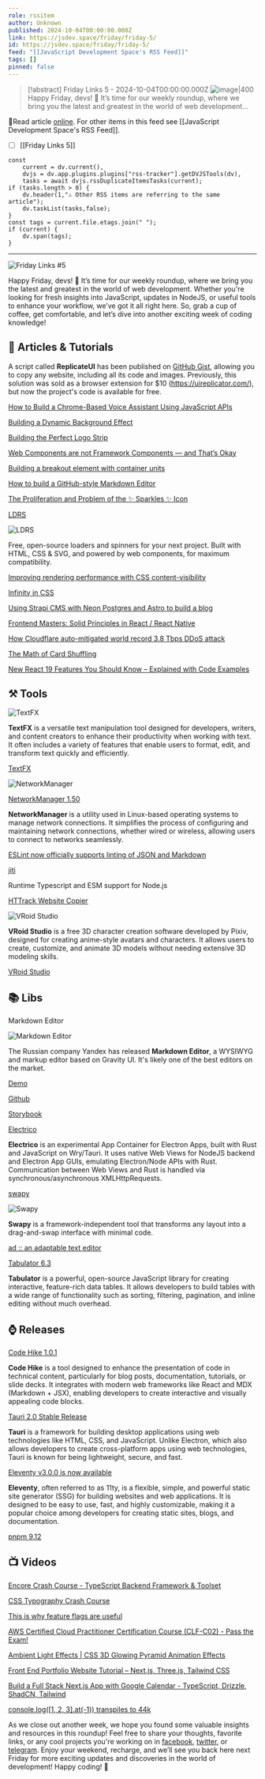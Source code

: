 ```yaml
---
role: rssitem
author: Unknown
published: 2024-10-04T00:00:00.000Z
link: https://jsdev.space/friday/friday-5/
id: https://jsdev.space/friday/friday-5/
feed: "[[JavaScript Development Space's RSS Feed]]"
tags: []
pinned: false
---
```


> [!abstract] Friday Links 5 - 2024-10-04T00:00:00.000Z
> <span class="rss-image">![image|400](./images/friday-5.png)</span> Happy Friday, devs! 🎉 It’s time for our weekly roundup, where we bring you the latest and greatest in the world of web development…

🔗Read article [online](https://jsdev.space/friday/friday-5/). For other items in this feed see [[JavaScript Development Space's RSS Feed]].

- [ ] [[Friday Links 5]]

~~~dataviewjs
const
    current = dv.current(),
	dvjs = dv.app.plugins.plugins["rss-tracker"].getDVJSTools(dv),
	tasks = await dvjs.rssDuplicateItemsTasks(current);
if (tasks.length > 0) {
	dv.header(1,"⚠ Other RSS items are referring to the same article");
    dv.taskList(tasks,false);
}
const tags = current.file.etags.join(" ");
if (current) {
	dv.span(tags);
}
~~~

- - -
![Friday Links #5](./images/friday-5.png)

Happy Friday, devs! 🎉 It’s time for our weekly roundup, where we bring you the latest and greatest in the world of web development. Whether you're looking for fresh insights into JavaScript, updates in NodeJS, or useful tools to enhance your workflow, we’ve got it all right here. So, grab a cup of coffee, get comfortable, and let’s dive into another exciting week of coding knowledge!

## 📜 Articles & Tutorials

A script called **ReplicateUI** has been published on [GitHub Gist](https://gist.github.com/markflorkowski/4269bc529324dceb2858c77b7609704c#file-gistfile1-txt), allowing you to copy any website, including all its code and images. Previously, this solution was sold as a browser extension for $10 (https://uireplicator.com/), but now the project's code is available for free.

[How to Build a Chrome-Based Voice Assistant Using JavaScript APIs](https://medium.com/@kenzic/how-to-build-a-chrome-based-voice-assistant-using-javascript-apis-ed2895658eb2)

[Building a Dynamic Background Effect](https://www.letsbuildui.dev/articles/building-a-dynamic-background-effect/)

[Building the Perfect Logo Strip](https://9elements.com/blog/building-the-perfect-logo-strip/)

[Web Components are not Framework Components — and That’s Okay](https://lea.verou.me/blog/2024/wcs-vs-frameworks/)

[Building a breakout element with container units](https://piccalil.li/blog/building-a-breakout-element-with-container-units/)

[How to build a GitHub-style Markdown Editor](https://indiecourses.com/blog/how-to-build-a-github-style-markdown-editor)

[The Proliferation and Problem of the ✨ Sparkles ✨ Icon](https://css-tricks.com/the-proliferation-and-problem-of-the-sparkles-icon/)

[LDRS](https://uiball.com/ldrs/)

![LDRS](./images/ldrs.png)

Free, open-source loaders and spinners for your next project.
Built with HTML, CSS & SVG, and powered by web components, for maximum compatibility.

[Improving rendering performance with CSS content-visibility](https://nolanlawson.com/2024/09/18/improving-rendering-performance-with-css-content-visibility/)

[Infinity in CSS](https://frontendmasters.com/blog/infinity-in-css/)

[Using Strapi CMS with Neon Postgres and Astro to build a blog](https://neon.tech/guides/strapi-cms)

[Frontend Masters: Solid Principles in React / React Native](https://blog.stackademic.com/react-native-masters-solid-principles-in-react-react-native-a1b8df8d261d)

[How Cloudflare auto-mitigated world record 3.8 Tbps DDoS attack](https://blog.cloudflare.com/how-cloudflare-auto-mitigated-world-record-3-8-tbps-ddos-attack/)

[The Math of Card Shuffling](https://fredhohman.com/card-shuffling/)

[New React 19 Features You Should Know – Explained with Code Examples](https://www.freecodecamp.org/news/new-react-19-features-you-should-know-with-code-examples/)

## ⚒️ Tools

![TextFX](./images/textfx.png)

**TextFX** is a versatile text manipulation tool designed for developers, writers, and content creators to enhance their productivity when working with text. It often includes a variety of features that enable users to format, edit, and transform text quickly and efficiently.

[TextFX](https://textfx.withgoogle.com/)

![NetworkManager](./images/NetworkManager.png)

[NetworkManager 1.50](https://networkmanager.dev/)

**NetworkManager** is a utility used in Linux-based operating systems to manage network connections. It simplifies the process of configuring and maintaining network connections, whether wired or wireless, allowing users to connect to networks seamlessly.

[ESLint now officially supports linting of JSON and Markdown](https://eslint.org/blog/2024/10/eslint-json-markdown-support/)

[jiti](https://github.com/unjs/jiti)

Runtime Typescript and ESM support for Node.js

[HTTrack Website Copier](https://github.com/xroche/httrack)

![VRoid Studio](./images/VRoid-Studio.png)

**VRoid Studio** is a free 3D character creation software developed by Pixiv, designed for creating anime-style avatars and characters. It allows users to create, customize, and animate 3D models without needing extensive 3D modeling skills.

[VRoid Studio](https://vroid.com/en/studio)

## 📚 Libs

Markdown Editor

![Markdown Editor](./images/Markdown-Editor.png)

The Russian company Yandex has released **Markdown Editor**, a WYSIWYG and markup editor based on Gravity UI. It's likely one of the best editors on the market.

[Demo](https://gravity-ui.com/libraries/markdown-editor/playground)

[Github](https://github.com/gravity-ui/markdown-editor/)

[Storybook](https://preview.gravity-ui.com/md-editor/)

[Electrico](https://github.com/thomastschurtschenthaler/electrico)

**Electrico** is an experimental App Container for Electron Apps, built with Rust and JavaScript on Wry/Tauri. It uses native Web Views for NodeJS backend and Electron App GUIs, emulating Electron/Node APIs with Rust. Communication between Web Views and Rust is handled via synchronous/asynchronous XMLHttpRequests.

[swapy](https://github.com/TahaSh/swapy)

![Swapy](./images/swapy.png)

**Swapy** is a framework-independent tool that transforms any layout into a drag-and-swap interface with minimal code.


[ad :: an adaptable text editor](https://github.com/sminez/)

[Tabulator 6.3](https://tabulator.info/docs/6.3/release)

**Tabulator** is a powerful, open-source JavaScript library for creating interactive, feature-rich data tables. It allows developers to build tables with a wide range of functionality such as sorting, filtering, pagination, and inline editing without much overhead. 

## ⌚ Releases

[Code Hike 1.0.1](https://github.com/code-hike/codehike)

**Code Hike** is a tool designed to enhance the presentation of code in technical content, particularly for blog posts, documentation, tutorials, or slide decks. It integrates with modern web frameworks like React and MDX (Markdown + JSX), enabling developers to create interactive and visually appealing code blocks.

[Tauri 2.0 Stable Release](https://v2.tauri.app/blog/tauri-20/)

**Tauri** is a framework for building desktop applications using web technologies like HTML, CSS, and JavaScript. Unlike Electron, which also allows developers to create cross-platform apps using web technologies, Tauri is known for being lightweight, secure, and fast.

[Eleventy v3.0.0 is now available](https://www.11ty.dev/blog/eleventy-v3/)

**Eleventy**, often referred to as 11ty, is a flexible, simple, and powerful static site generator (SSG) for building websites and web applications. It is designed to be easy to use, fast, and highly customizable, making it a popular choice among developers for creating static sites, blogs, and documentation.

[pnpm 9.12](https://github.com/pnpm/pnpm/releases/tag/v9.12.0)


## 📺 Videos

[Encore Crash Course - TypeScript Backend Framework & Toolset](https://www.youtube.com/watch?v=tL01EzN2-xA&ab_channel=TraversyMedia)

[CSS Typography Crash Course](https://www.youtube.com/watch?v=WdBNYcWG0Yg&ab_channel=KevinPowell)

[This is why feature flags are useful](https://www.youtube.com/watch?v=3JtnK4uRbJw&ab_channel=WebDevCody)

[AWS Certified Cloud Practitioner Certification Course (CLF-C02) - Pass the Exam!](https://www.youtube.com/watch?v=NhDYbskXRgc&ab_channel=freeCodeCamp.org)

[Ambient Light Effects | CSS 3D Glowing Pyramid Animation Effects](https://www.youtube.com/watch?v=J2sT05YtScM&ab_channel=OnlineTutorials)

[Front End Portfolio Website Tutorial – Next.js, Three.js, Tailwind CSS](https://www.youtube.com/watch?v=aZZrEE_UsIk&ab_channel=freeCodeCamp.org)

[Build a Full Stack Next.js App with Google Calendar - TypeScript, Drizzle, ShadCN, Tailwind](https://www.youtube.com/watch?v=0Oacr8VrnNk&ab_channel=WebDevSimplified)

[console.log([1, 2, 3].at(-1)) transpiles to 44k](https://www.youtube.com/watch?v=odhjF1obcUo)

As we close out another week, we hope you found some valuable insights and resources in this roundup! Feel free to share your thoughts, favorite links, or any cool projects you're working on in [facebook](https://www.facebook.com/jsdevspace), [twitter](https://twitter.com/jsdevspace), or [telegram](https://t.me/jsdevspace). Enjoy your weekend, recharge, and we’ll see you back here next Friday for more exciting updates and discoveries in the world of development! Happy coding! 🎉